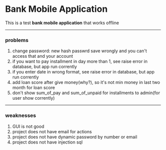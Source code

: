 # Bank Mobile Application

This is a test **bank mobile application** that works offline

---
### problems

1. change password: new hash passwrd save wrongly and you can't access that and your account
2. if you want to pay installment in day more than 1, see raise error in database, but app run corrently
3. if you enter date in wrong format, see raise error in database, but app run corrently
4. add loan score after give money(why?), so it's not min money in last two month for loan score
5. don't show sum_of_pay and sum_of_unpaid for installments to admin(for user show corrently)

---
### weaknesses

1. GUI is not good
2. project does not have email for actions
3. project does not have dynamic password by number or email
4. project does not have injection sql
